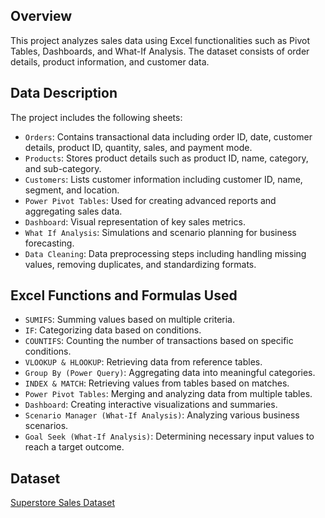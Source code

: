 ## Overview
This project analyzes sales data using Excel functionalities such as Pivot Tables, Dashboards, and What-If Analysis. The dataset consists of order details, product information, and customer data.

## Data Description
The project includes the following sheets:
- `Orders`: Contains transactional data including order ID, date, customer details, product ID, quantity, sales, and payment mode.
- `Products`: Stores product details such as product ID, name, category, and sub-category.
- `Customers`: Lists customer information including customer ID, name, segment, and location.
- `Power Pivot Tables`: Used for creating advanced reports and aggregating sales data.
- `Dashboard`: Visual representation of key sales metrics.
- `What If Analysis`: Simulations and scenario planning for business forecasting.
- `Data Cleaning`: Data preprocessing steps including handling missing values, removing duplicates, and standardizing formats.

## Excel Functions and Formulas Used
- `SUMIFS`: Summing values based on multiple criteria.
- `IF`: Categorizing data based on conditions.
- `COUNTIFS`: Counting the number of transactions based on specific conditions.
- `VLOOKUP & HLOOKUP`: Retrieving data from reference tables.
- `Group By (Power Query)`: Aggregating data into meaningful categories.
- `INDEX & MATCH`: Retrieving values from tables based on matches.
- `Power Pivot Tables`: Merging and analyzing data from multiple tables.
- `Dashboard`: Creating interactive visualizations and summaries.
- `Scenario Manager (What-If Analysis)`: Analyzing various business scenarios.
- `Goal Seek (What-If Analysis)`: Determining necessary input values to reach a target outcome.

## Dataset
[Superstore Sales Dataset](https://www.kaggle.com/datasets/rohitsahoo/sales-forecasting)
